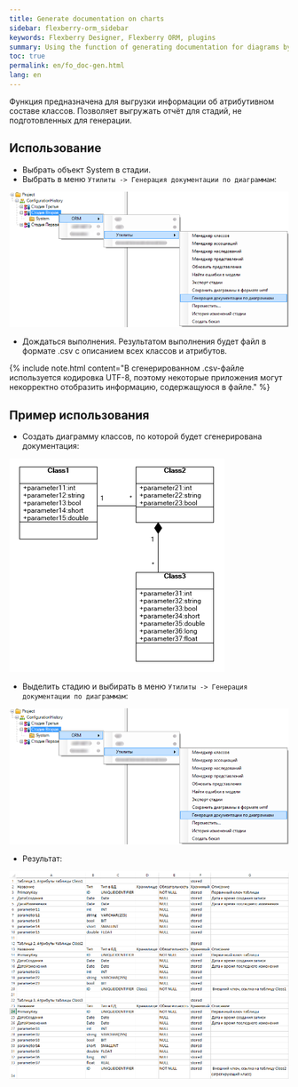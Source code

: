 ```yaml
---
title: Generate documentation on charts
sidebar: flexberry-orm_sidebar
keywords: Flexberry Designer, Flexberry ORM, plugins
summary: Using the function of generating documentation for diagrams by example
toc: true
permalink: en/fo_doc-gen.html
lang: en
---
```


Функция предназначена для выгрузки информации об атрибутивном составе классов. Позволяет выгружать отчёт для стадий, не подготовленных для генерации.

## Использование

* Выбрать объект System в стадии.
* Выбрать в меню `Утилиты -> Генерация документации по диаграммам`:

![](/images/pages/products/flexberry-orm/module-flexberry-designer/doc-gen-using.png)

* Дождаться выполнения. Результатом выполнения будет файл в формате .csv с описанием всех классов и атрибутов.

{% include note.html content="В сгенерированном .csv-файле используется кодировка UTF-8, поэтому некоторые приложения могут некорректно отобразить информацию, содержащуюся в файле." %}

## Пример использования

* Создать диаграмму классов, по которой будет сгенерирована документация:

![](/images/pages/products/flexberry-orm/module-flexberry-designer/doc-gen-ex-1.png)

* Выделить стадию и выбирать в меню `Утилиты -> Генерация документации по диаграммам`:

![](/images/pages/products/flexberry-orm/module-flexberry-designer/doc-gen-using.png)

* Результат:

![](/images/pages/products/flexberry-orm/module-flexberry-designer/doc-gen-ex-3.png)
